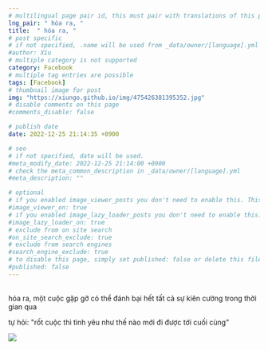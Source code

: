 ```yaml
---
# multilingual page pair id, this must pair with translations of this page. (This name must be unique)
lng_pair: " hóa ra, "
title:  " hóa ra, "
# post specific
# if not specified, .name will be used from _data/owner/[language].yml
#author: Xíu
# multiple category is not supported
category: Facebook
# multiple tag entries are possible
tags: [Facebook]
# thumbnail image for post
img: "https://xiungo.github.io/img/475426381395352.jpg"
# disable comments on this page
#comments_disable: false

# publish date
date: 2022-12-25 21:14:35 +0900

# seo
# if not specified, date will be used.
#meta_modify_date: 2022-12-25 21:14:00 +0900
# check the meta_common_description in _data/owner/[language].yml
#meta_description: ""

# optional
# if you enabled image_viewer_posts you don't need to enable this. This is only if image_viewer_posts = false
#image_viewer_on: true
# if you enabled image_lazy_loader_posts you don't need to enable this. This is only if image_lazy_loader_posts = false
#image_lazy_loader_on: true
# exclude from on site search
#on_site_search_exclude: true
# exclude from search engines
#search_engine_exclude: true
# to disable this page, simply set published: false or delete this file
#published: false
---
```

<br>
hóa ra,
một cuộc gặp gỡ
có thể đánh bại hết tất cả sự kiên cường trong thời gian qua

tự hỏi:
"rốt cuộc thì tình yêu như thế nào mới đi được tới cuối cùng"
<!-- outline-end -->

<img src= "https://xiungo.github.io/img/475426381395352.jpg">


